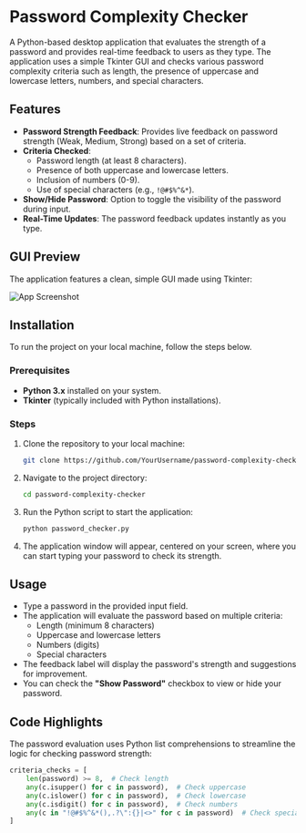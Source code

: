 # Password Complexity Checker

A Python-based desktop application that evaluates the strength of a password and provides real-time feedback to users as they type. The application uses a simple Tkinter GUI and checks various password complexity criteria such as length, the presence of uppercase and lowercase letters, numbers, and special characters.

## Features

- **Password Strength Feedback**: Provides live feedback on password strength (Weak, Medium, Strong) based on a set of criteria.
- **Criteria Checked**:
  - Password length (at least 8 characters).
  - Presence of both uppercase and lowercase letters.
  - Inclusion of numbers (0-9).
  - Use of special characters (e.g., `!@#$%^&*`).
- **Show/Hide Password**: Option to toggle the visibility of the password during input.
- **Real-Time Updates**: The password feedback updates instantly as you type.

## GUI Preview

The application features a clean, simple GUI made using Tkinter:

![App Screenshot](path/to/screenshot.png)

## Installation

To run the project on your local machine, follow the steps below.

### Prerequisites

- **Python 3.x** installed on your system.
- **Tkinter** (typically included with Python installations).

### Steps

1. Clone the repository to your local machine:
    ```bash
    git clone https://github.com/YourUsername/password-complexity-checker.git
    ```

2. Navigate to the project directory:
    ```bash
    cd password-complexity-checker
    ```

3. Run the Python script to start the application:
    ```bash
    python password_checker.py
    ```

4. The application window will appear, centered on your screen, where you can start typing your password to check its strength.

## Usage

- Type a password in the provided input field.
- The application will evaluate the password based on multiple criteria:
  - Length (minimum 8 characters)
  - Uppercase and lowercase letters
  - Numbers (digits)
  - Special characters
- The feedback label will display the password's strength and suggestions for improvement.
- You can check the **"Show Password"** checkbox to view or hide your password.

## Code Highlights

The password evaluation uses Python list comprehensions to streamline the logic for checking password strength:

```python
criteria_checks = [
    len(password) >= 8,  # Check length
    any(c.isupper() for c in password),  # Check uppercase
    any(c.islower() for c in password),  # Check lowercase
    any(c.isdigit() for c in password),  # Check numbers
    any(c in "!@#$%^&*(),.?\":{}|<>" for c in password)  # Check special characters
]
